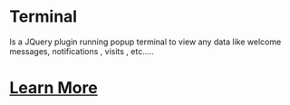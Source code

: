 # Terminal
Is a JQuery plugin running popup terminal to view any data like welcome messages, notifications , visits , etc.....
# <a href="https://hoodasaad.github.io/terminal/">Learn More</a>
